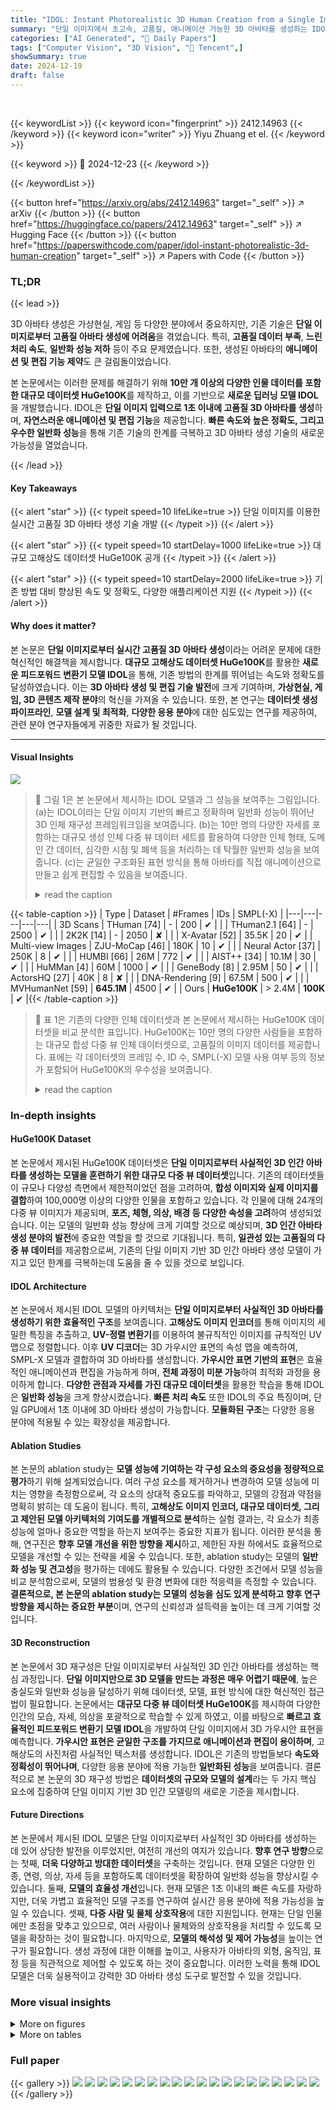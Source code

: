 ```yaml
---
title: "IDOL: Instant Photorealistic 3D Human Creation from a Single Image"
summary: "단일 이미지에서 초고속, 고품질, 애니메이션 가능한 3D 아바타를 생성하는 IDOL 모델 제시!"
categories: ["AI Generated", "🤗 Daily Papers"]
tags: ["Computer Vision", "3D Vision", "🏢 Tencent",]
showSummary: true
date: 2024-12-19
draft: false
---
```


<br>

{{< keywordList >}}
{{< keyword icon="fingerprint" >}} 2412.14963 {{< /keyword >}}
{{< keyword icon="writer" >}} Yiyu Zhuang et el. {{< /keyword >}}
 
{{< keyword >}} 🤗 2024-12-23 {{< /keyword >}}
 
{{< /keywordList >}}

{{< button href="https://arxiv.org/abs/2412.14963" target="_self" >}}
↗ arXiv
{{< /button >}}
{{< button href="https://huggingface.co/papers/2412.14963" target="_self" >}}
↗ Hugging Face
{{< /button >}}
{{< button href="https://paperswithcode.com/paper/idol-instant-photorealistic-3d-human-creation" target="_self" >}}
↗ Papers with Code
{{< /button >}}




### TL;DR


{{< lead >}}

3D 아바타 생성은 가상현실, 게임 등 다양한 분야에서 중요하지만, 기존 기술은 **단일 이미지로부터 고품질 아바타 생성에 어려움**을 겪었습니다. 특히, **고품질 데이터 부족**, **느린 처리 속도**, **일반화 성능 저하** 등이 주요 문제였습니다.  또한, 생성된 아바타의 **애니메이션 및 편집 기능 제약**도 큰 걸림돌이었습니다.

본 논문에서는 이러한 문제를 해결하기 위해 **10만 개 이상의 다양한 인물 데이터를 포함한 대규모 데이터셋 HuGe100K**를 제작하고, 이를 기반으로 **새로운 딥러닝 모델 IDOL**을 개발했습니다. IDOL은 **단일 이미지 입력으로 1초 이내에 고품질 3D 아바타를 생성**하며, **자연스러운 애니메이션 및 편집 기능**을 제공합니다. **빠른 속도와 높은 정확도, 그리고 우수한 일반화 성능**을 통해 기존 기술의 한계를 극복하고 3D 아바타 생성 기술의 새로운 가능성을 열었습니다.

{{< /lead >}}


#### Key Takeaways

{{< alert "star" >}}
{{< typeit speed=10 lifeLike=true >}} 단일 이미지를 이용한 실시간 고품질 3D 아바타 생성 기술 개발 {{< /typeit >}}
{{< /alert >}}

{{< alert "star" >}}
{{< typeit speed=10 startDelay=1000 lifeLike=true >}} 대규모 고해상도 데이터셋 HuGe100K 공개 {{< /typeit >}}
{{< /alert >}}

{{< alert "star" >}}
{{< typeit speed=10 startDelay=2000 lifeLike=true >}} 기존 방법 대비 향상된 속도 및 정확도, 다양한 애플리케이션 지원 {{< /typeit >}}
{{< /alert >}}

#### Why does it matter?
본 논문은 **단일 이미지로부터 실시간 고품질 3D 아바타 생성**이라는 어려운 문제에 대한 혁신적인 해결책을 제시합니다. **대규모 고해상도 데이터셋 HuGe100K**를 활용한 **새로운 피드포워드 변환기 모델 IDOL**을 통해, 기존 방법의 한계를 뛰어넘는 속도와 정확도를 달성하였습니다. 이는 **3D 아바타 생성 및 편집 기술 발전**에 크게 기여하며, **가상현실, 게임, 3D 콘텐츠 제작 분야**의 혁신을 가져올 수 있습니다. 또한, 본 연구는 **데이터셋 생성 파이프라인**, **모델 설계 및 최적화**, **다양한 응용 분야**에 대한 심도있는 연구를 제공하여, 관련 분야 연구자들에게 귀중한 자료가 될 것입니다.

------
#### Visual Insights



![](https://arxiv.org/html/2412.14963/x2.png)

> 🔼 그림 1은 본 논문에서 제시하는 IDOL 모델과 그 성능을 보여주는 그림입니다. (a)는 IDOL이라는 단일 이미지 기반의 빠르고 정확하며 일반화 성능이 뛰어난 3D 인체 재구성 프레임워크임을 보여줍니다. (b)는 10만 명의 다양한 자세를 포함하는 대규모 생성 인체 다중 뷰 데이터 세트를 활용하여 다양한 인체 형태, 도메인 간 데이터, 심각한 시점 및 폐색 등을 처리하는 데 탁월한 일반화 성능을 보여줍니다. (c)는 균일한 구조화된 표현 방식을 통해 아바타를 직접 애니메이션으로 만들고 쉽게 편집할 수 있음을 보여줍니다.
> <details>
> <summary>read the caption</summary>
> Figure 1:  This work introduces (a) IDOL, a feed-forward, single-image human reconstruction framework that is fast, high-fidelity, and generalizable; (b) Utilizing the proposed Large Generated Human Multi-View Dataset consisting of 100⁢K100𝐾100K100 italic_K multi-view subjects, our method exhibits exceptional generalizability in handling diverse human shapes, cross-domain data, severe viewpoints, and occlusions; (c) With a uniform structured representation, the avatars can be directly animatable and easily editable.
> </details>





{{< table-caption >}}
| Type | Dataset | #Frames | IDs | SMPL(-X) |
|---|---|---|---|---|
| 3D Scans | THuman [74] | - | 200 | ✔ |
|  | THuman2.1 [64] | - | 2500 | ✔ |
|  | 2K2K [14] | - | 2050 | ✘ |
|  | X-Avatar [52] | 35.5K | 20 | ✔ |
| Multi-view Images | ZJU-MoCap [46] | 180K | 10 | ✔ |
|  | Neural Actor [37] | 250K | 8 | ✔ |
|  | HUMBI [66] | 26M | 772 | ✔ |
|  | AIST++ [34] | 10.1M | 30 | ✔ |
|  | HuMMan [4] | 60M | 1000 | ✔ |
|  | GeneBody [8] | 2.95M | 50 | ✔ |
|  | ActorsHQ [27] | 40K | 8 | ✘ |
|  | DNA-Rendering [9] | 67.5M | 500 | ✔ |
|  | MVHumanNet [59] | **645.1M** | 4500 | ✔ |
| Ours | **HuGe100K** | > 2.4M | **100K** | ✔ |{{< /table-caption >}}

> 🔼 표 1은 기존의 다양한 인체 데이터셋과 본 논문에서 제시하는 HuGe100K 데이터셋을 비교 분석한 표입니다. HuGe100K는 10만 명의 다양한 사람들을 포함하는 대규모 합성 다중 뷰 인체 데이터셋으로, 고품질의 이미지 데이터를 제공합니다. 표에는 각 데이터셋의 프레임 수, ID 수, SMPL(-X) 모델 사용 여부 등의 정보가 포함되어 HuGe100K의 우수성을 보여줍니다.
> <details>
> <summary>read the caption</summary>
> Table 1: Comparisons of related datasets. HuGe100K is a large-scale generated multi-view human dataset with 100⁢K100𝐾100K100 italic_K diverse high-fidelity humans.
> </details>





### In-depth insights


#### HuGe100K Dataset
본 논문에서 제시된 HuGe100K 데이터셋은 **단일 이미지로부터 사실적인 3D 인간 아바타를 생성하는 모델을 훈련하기 위한 대규모 다중 뷰 데이터셋**입니다. 기존의 데이터셋들이 규모나 다양성 측면에서 제한적이었던 점을 고려하여, **합성 이미지와 실제 이미지를 결합**하여 100,000명 이상의 다양한 인물을 포함하고 있습니다. 각 인물에 대해 24개의 다중 뷰 이미지가 제공되며, **포즈, 체형, 의상, 배경 등 다양한 속성을 고려**하여 생성되었습니다. 이는 모델의 일반화 성능 향상에 크게 기여할 것으로 예상되며, **3D 인간 아바타 생성 분야의 발전**에 중요한 역할을 할 것으로 기대됩니다.  특히, **일관성 있는 고품질의 다중 뷰 데이터**를 제공함으로써, 기존의 단일 이미지 기반 3D 인간 아바타 생성 모델이 가지고 있던 한계를 극복하는데 도움을 줄 수 있을 것으로 보입니다.

#### IDOL Architecture
본 논문에서 제시된 IDOL 모델의 아키텍처는 **단일 이미지로부터 사실적인 3D 아바타를 생성하기 위한 효율적인 구조**를 보여줍니다.  **고해상도 이미지 인코더**를 통해 이미지의 세밀한 특징을 추출하고, **UV-정렬 변환기**를 이용하여 불규칙적인 이미지를 규칙적인 UV 맵으로 정렬합니다. 이후 **UV 디코더**는 3D 가우시안 표면의 속성 맵을 예측하여, SMPL-X 모델과 결합하여 3D 아바타를 생성합니다.  **가우시안 표면 기반의 표현**은 효율적인 애니메이션과 편집을 가능하게 하며, **전체 과정이 미분 가능**하여 최적화 과정을 용이하게 합니다.  **다양한 관점과 자세를 가진 대규모 데이터셋**을 활용한 학습을 통해 IDOL은 **일반화 성능**을 크게 향상시켰습니다.  **빠른 처리 속도** 또한 IDOL의 주요 특징이며, 단일 GPU에서 1초 이내에 3D 아바타 생성이 가능합니다.  **모듈화된 구조**는 다양한 응용 분야에 적용될 수 있는 확장성을 제공합니다.

#### Ablation Studies
본 논문의 ablation study는 **모델 성능에 기여하는 각 구성 요소의 중요성을 정량적으로 평가**하기 위해 설계되었습니다.  여러 구성 요소를 제거하거나 변경하여 모델 성능에 미치는 영향을 측정함으로써, 각 요소의 상대적 중요도를 파악하고, 모델의 강점과 약점을 명확히 밝히는 데 도움이 됩니다.  특히, **고해상도 이미지 인코더, 대규모 데이터셋, 그리고 제안된 모델 아키텍처의 기여도를 개별적으로 분석**하는 실험 결과는, 각 요소가 최종 성능에 얼마나 중요한 역할을 하는지 보여주는 중요한 지표가 됩니다.  이러한 분석을 통해, 연구진은 **향후 모델 개선을 위한 방향을 제시**하고, 제한된 자원 하에서도 효율적으로 모델을 개선할 수 있는 전략을 세울 수 있습니다.  또한, ablation study는 모델의 **일반화 성능 및 견고성**을 평가하는 데에도 활용될 수 있습니다. 다양한 조건에서 모델 성능을 비교 분석함으로써, 모델의 범용성 및 환경 변화에 대한 적응력을 측정할 수 있습니다.  **결론적으로, 본 논문의 ablation study는 모델의 성능을 심도 있게 분석하고 향후 연구 방향을 제시하는 중요한 부분**이며, 연구의 신뢰성과 설득력을 높이는 데 크게 기여할 것입니다.

#### 3D Reconstruction
본 논문에서 3D 재구성은 단일 이미지로부터 사실적인 3D 인간 아바타를 생성하는 핵심 과정입니다. **단일 이미지만으로 3D 모델을 만드는 과정은 매우 어렵기 때문에**, 높은 충실도와 일반화 성능을 달성하기 위해 데이터셋, 모델, 표현 방식에 대한 혁신적인 접근법이 필요합니다.  논문에서는 **대규모 다중 뷰 데이터셋 HuGe100K**를 제시하여 다양한 인간의 모습, 자세, 의상을 포괄적으로 학습할 수 있게 하였고, 이를 바탕으로 **빠르고 효율적인 피드포워드 변환기 모델 IDOL**을 개발하여 단일 이미지에서 3D 가우시안 표현을 예측합니다. **가우시안 표현은 균일한 구조를 가지므로 애니메이션과 편집이 용이하며**, 고해상도의 사진처럼 사실적인 텍스처를 생성합니다.  IDOL은 기존의 방법들보다 **속도와 정확성이 뛰어나며**, 다양한 응용 분야에 적용 가능한 **일반화된 성능**을 보여줍니다.  결론적으로 본 논문의 3D 재구성 방법은 **데이터셋의 규모와 모델의 설계**라는 두 가지 핵심 요소에 집중하여 단일 이미지 기반 3D 인간 모델링의 새로운 기준을 제시합니다.

#### Future Directions
본 논문에서 제시된 IDOL 모델은 단일 이미지로부터 사실적인 3D 아바타를 생성하는 데 있어 상당한 발전을 이루었지만, 여전히 개선의 여지가 있습니다. **향후 연구 방향**으로는 첫째, **더욱 다양하고 방대한 데이터셋**을 구축하는 것입니다. 현재 모델은 다양한 인종, 연령, 의상, 자세 등을 포함하도록 데이터셋을 확장하여 일반화 성능을 향상시킬 수 있습니다.  둘째, **모델의 효율성 개선**입니다. 현재 모델은 1초 이내의 빠른 속도를 자랑하지만, 더욱 가볍고 효율적인 모델 구조를 연구하여 실시간 응용 분야에 적용 가능성을 높일 수 있습니다.  셋째, **다중 사람 및 물체 상호작용**에 대한 지원입니다. 현재는 단일 인물에만 초점을 맞추고 있으므로, 여러 사람이나 물체와의 상호작용을 처리할 수 있도록 모델을 확장하는 것이 필요합니다. 마지막으로, **모델의 해석성 및 제어 가능성**을 높이는 연구가 필요합니다. 생성 과정에 대한 이해를 높이고, 사용자가 아바타의 외형, 움직임, 표정 등을 직관적으로 제어할 수 있도록 하는 것이 중요합니다. 이러한 노력을 통해 IDOL 모델은 더욱 실용적이고 강력한 3D 아바타 생성 도구로 발전할 수 있을 것입니다.


### More visual insights

<details>
<summary>More on figures
</summary>


![](https://arxiv.org/html/2412.14963/x3.png)

> 🔼 본 그림은 HuGe100K 데이터셋 생성 과정을 보여줍니다.  GPT-4 템플릿을 사용하여 다양한 속성 조합을 만들고, 이를 바탕으로 텍스트 프롬프트를 생성합니다.  FLUX를 통해 합성 이미지를 생성하고, DeepFashion의 실제 이미지와 결합합니다.  SMPL-X 피팅을 통해 360도 회전과 다양한 애니메이션 동작을 포함한 다중 뷰 포즈 시퀀스를 생성하고, MVChamp 모델을 이용하여 이 시퀀스를 다중 뷰 이미지로 변환하여 데이터셋의 3D 일관성을 확보합니다.  즉, 다양한 인물의 다양한 자세와 의상을 갖는 고해상도 이미지 데이터를 대량으로 생성하는 과정을 시각적으로 보여줍니다.
> <details>
> <summary>read the caption</summary>
> Figure 2: Pipeline for constructing our HuGe100K. Diverse attribute combinations from GPT-4 templates create text prompts, generating synthetic images via FLUX, combined with real images from DeepFashion. SMPL-X fitting produces multi-view pose sequences with 360-degree rotations and diverse animatable motions. MVChamp then converts these sequences into multi-view images, ensuring 3D consistency in the dataset.
> </details>



![](https://arxiv.org/html/2412.14963/x4.png)

> 🔼 그림 3은 제안된 HuGe100K 데이터셋에서 한 쌍의 예시를 보여줍니다. 각 참조 이미지에 대해 추정된 형태와 특정 자세를 사용하여 여러 각도의 이미지 세트를 생성합니다. 그림은 자세가 잘 정렬되어 있음을 보여줍니다.  즉, 하나의 사람의 이미지를 기반으로 여러 각도에서 촬영된 것처럼 보이는 일관된 이미지 세트를 생성했음을 의미합니다. 이는 3D 인체 모델 재구성의 정확성과 신뢰성을 높이는 데 중요한 요소입니다.
> <details>
> <summary>read the caption</summary>
> Figure 3: A paired example from the proposed HuGe100K Dataset. For each reference image, we generate a set of multi-view images using an estimated shape and a specific pose. The figure shows the pose is well-aligned.
> </details>



![](https://arxiv.org/html/2412.14963/x5.png)

> 🔼 그림 4는 IDOL의 구조를 보여줍니다. IDOL은 단일 이미지에서 애니메이션 가능한 3D 인체를 재구성하기 위한 완전 미분 가능한 트랜스포머 기반 프레임워크입니다.  고해상도(1024x1024) 인코더 [29]를 통합하여 이미지 토큰과 학습 가능한 UV 토큰을 UV 정렬 트랜스포머를 통해 융합합니다. UV 디코더는 중간 표현으로 가우시안 속성 맵을 예측하여 SMPL-X 모델에 의해 정의된 구조화된 2D UV 공간에서 인체의 기하학적 형태와 외관을 포착합니다. 이러한 맵은 SMPL-X 모델과 함께 결합되어 정규화된 공간에서 3D 인체 아바타를 나타내며, 선형 블렌드 스키닝(LBS)을 사용하여 애니메이션할 수 있습니다. 다양한 자세와 신원을 가진 다중 뷰 이미지를 사용하여 모델을 최적화하고 자세, 외관 및 형태를 분리하는 것을 학습합니다.
> <details>
> <summary>read the caption</summary>
> Figure 4: The architecture of IDOL, a full-differentiable transformer-based framework for reconstructing animatable 3D human from a single image. The model integrates a high-resolution (1024×1024102410241024\times 10241024 × 1024) encoder [29] and fuses image tokens with learnable UV tokens through the UV-Alignment Transformer. A UV Decoder predicts Gaussian attribute maps as intermediate representations, capturing the human’s geometry and appearance in a structured 2D UV space defined by the SMPL-X model. These maps, in conjunction with the SMPL-X model, represent a 3D human avatar in a canonical space, which can be animated using linear blend skinning (LBS). The model is optimized using multi-view images with diverse poses and identities, learning to disentangle pose, appearance, and shape.
> </details>



![](https://arxiv.org/html/2412.14963/x6.png)

> 🔼 그림 5는 MVChamp에 대한 ablation study 결과와 다른 방법들과의 비교 실험 결과를 보여줍니다. 왼쪽에는 MVChamp의 각 구성 요소(손 고화질화, 얼굴 바꿔치기, THuman2.1 파인튜닝, 시간적 잡음 제거 전략)를 제거했을 때의 결과를 보여주는 ablation study가 제시되어 있습니다. 각 ablation study는 해당 구성 요소를 제거했을 때 이미지 생성 품질에 어떤 영향을 미치는지 보여줍니다. 오른쪽에는 제안된 방법인 MVChamp를 Champ, MimicMotion, SV3D와 비교한 결과가 제시되어 있습니다. 비교 실험은 다양한 측면(관절의 정확도, 텍스처 품질, 일관성 등)에서 MVChamp의 성능을 보여줍니다.
> <details>
> <summary>read the caption</summary>
> Figure 5: Qualitative results of our MVChamp ablation study (left) and comparison experiment (right).
> </details>



![](https://arxiv.org/html/2412.14963/x7.png)

> 🔼 그림 6은 IDOL 모델의 성능을 보여주는 두 가지 비교 실험 결과를 보여줍니다. (a) 상단은 단일 이미지에서 새로운 뷰를 합성하는 능력을 보여줍니다.  기존 방법들과 비교하여 IDOL 모델이 더욱 사실적이고 정확한 결과를 생성하는 것을 확인할 수 있습니다. (b) 하단은 IDOL 모델을 사용하여 애니메이션 결과를 보여줍니다.  다양한 자세와 동작을 자연스럽게 표현하는 IDOL 모델의 능력을 시각적으로 확인할 수 있습니다.  전체적으로 그림 6은 IDOL 모델의 우수한 3D 인간 재구성 및 애니메이션 능력을 잘 보여주는 그림입니다.
> <details>
> <summary>read the caption</summary>
> Figure 6: Comparisons on (a) the upper: novel-view synthesis given a single image, and (b) the lower: our animated results.
> </details>



![](https://arxiv.org/html/2412.14963/x8.png)

> 🔼 그림 7은 IDOL 모델의 ablation study 결과를 보여줍니다.  (a)는 기준 이미지, (b)는 Sapiens 인코더 없이, (c)는 HuGe100K 데이터셋 없이, (d)는 IDOL의 전체 모델을 사용한 결과입니다.  각각의 이미지를 비교하여, Sapiens 인코더와 HuGe100K 데이터셋이 IDOL 모델의 성능에 미치는 영향을 시각적으로 보여줍니다.  Sapiens 인코더와 HuGe100K 데이터셋이 없을 경우, 결과 이미지의 디테일이 부족하고 왜곡이 심해지는 것을 확인할 수 있습니다.
> <details>
> <summary>read the caption</summary>
> Figure 7: Qualitative Results of Ablation Study of IDOL.
> </details>



![](https://arxiv.org/html/2412.14963/x9.png)

> 🔼 그림 8은 IDOL 모델의 편집 가능성을 보여줍니다. (a)에서는 질감 편집을 통해 의류 패턴을 변경하는 것을 보여주고, (b)에서는 신체 형태 편집을 통해 아바타의 신체 크기를 조정하는 것을 보여줍니다. 이는 사용자가 아바타의 외모와 신체 특징을 자유롭게 제어할 수 있음을 시사합니다.
> <details>
> <summary>read the caption</summary>
> Figure 8: Controllable Avatar Editing: (a) texture editing; (b) body shape editing.
> </details>



![](https://arxiv.org/html/2412.14963/extracted/6078595/fig/supp_dataset/fig_representation.png)

> 🔼 그림 9는 제시된 이미지와 비디오를 사용하여 사람을 재현하는 과정을 보여줍니다. 먼저, 참조 이미지를 사용하여 IDOL 모델이 대상 인물의 3D 아바타를 생성합니다. 그런 다음, 참조 비디오의 포즈와 배경을 사용하여 생성된 아바타를 애니메이션화합니다. 마지막으로, 배경을 복구하고, 아바타를 비디오에 매끄럽게 결합합니다. 이는 IDOL 모델이 비디오 내 인물을 효율적으로 교체하고 품질을 유지하는 데 탁월하다는 것을 보여줍니다.
> <details>
> <summary>read the caption</summary>
> Figure 9: The visualization of the reenactment.
> </details>



![](https://arxiv.org/html/2412.14963/extracted/6078595/fig/supp_dataset/flux_collections.jpg)

> 🔼 그림 10은 3D 인체 재구성에 대한 다양한 접근 방식을 시각적으로 보여줍니다. PIFU는 매개변수 사전 없이 3D 인체를 직접 예측하는 반면, GTA/SIFU는 SMPL 정렬을 위해 계산적으로 비용이 많이 드는 반복 최적화에 의존합니다. IDOL 방식은 SMPL-X를 사전으로 활용하여 오류 누적의 문제를 피하면서 더욱 강력하고 정확한 재구성을 가능하게 합니다. 또한, IDOL 방식은 애니메이션 및 편집 기능을 직접 지원하여 디지털 콘텐츠 제작에 추가적인 응용 프로그램을 활성화합니다.
> <details>
> <summary>read the caption</summary>
> Figure 10: Visualization of different approaches for 3D human reconstruction. Unlike PIFu, which directly predicts the 3D human without a parametric prior, and GTA/SIFU, which relies on computationally expensive loop optimization for SMPL alignment, our IDOL method leverages SMPL-X as a prior. This enables more robust and accurate reconstruction while avoiding the pitfalls of error accumulation. Furthermore, our method supports direct animation and editing, enabling additional applications in digital content creation.
> </details>



![](https://arxiv.org/html/2412.14963/extracted/6078595/fig/supp_dataset/fig_visual_comparison.png)

> 🔼 그림 11은 논문의 부록 A.3절에 있는 그림으로,  Flux [18]라는 이미지 생성 모델을 사용하여 생성된 다양한 이미지들을 보여줍니다.  이 이미지들은 다양한 연령, 체형, 의상, 배경 등을 가진 사람들의 전신 사진으로, IDOL 모델의 훈련 데이터셋인 HuGe100K를 구성하는 데 사용된 이미지들의 다양성을 보여주는 예시입니다. 각 이미지는 서로 다른 특징들을 가지고 있어, IDOL 모델이 다양한 사람들의 모습을 정확하게 재구성할 수 있도록 돕는 데 기여했습니다.
> <details>
> <summary>read the caption</summary>
> Figure 11: Visualization of diverse images generated by Flux [18].
> </details>



![](https://arxiv.org/html/2412.14963/extracted/6078595/fig/supp_dataset/fig_visual_comp_sgd.jpg)

> 🔼 그림 12는 HuGe100K 데이터셋에서 Flux를 사용하여 생성한 이미지들의 예시를 보여줍니다. 이 이미지들은 다양한 자세와 의상을 입은 사람들을 보여주며, 각 이미지는 다양한 각도에서 촬영된 여러 장의 사진으로 구성되어 있습니다. 이는 IDOL 모델이 다양한 사람들의 모습을 정확하게 재구성할 수 있도록 돕는 핵심적인 데이터셋입니다.  다양한 각도의 사진은 3D 모델의 정확도를 높이는 데 기여합니다.
> <details>
> <summary>read the caption</summary>
> Figure 12: Visualization of examples from HuGe100K, where the images are generated by Flux and used to generate multi-view images.
> </details>



</details>




<details>
<summary>More on tables
</summary>


{{< table-caption >}}
| Method | MSE ↓ | PSNR ↑ | LPIPS ↓ |
|---|---|---|---|
| SIFU [73] | 0.042 | 14.204 | 1.612 |
| GTA [72] | 0.041 | 14.282 | 1.629 |
| Ours-w/o _HuGe100K_ | 0.017 | 19.225 | 1.326 |
| Ours-full | **0.008** | **21.673** | **1.138** |{{< /table-caption >}}
> 🔼 표 2는 제안된 IDOL 모델의 성능을 평가하기 위해 수행된 비교 실험 및 ablation 실험의 결과를 보여줍니다.  MSE(Mean Squared Error), PSNR(Peak Signal-to-Noise Ratio), LPIPS(Learned Perceptual Image Patch Similarity) 세 가지 지표를 사용하여, IDOL 모델의 성능을 기존의 다른 방법들 (SIFU, GTA, HuGe100K를 사용하지 않은 IDOL,  전체 HuGe100K를 사용한 IDOL) 과 비교 분석했습니다. 이를 통해  제안된 방법의 우수성과 데이터셋의 중요성을 확인할 수 있습니다.
> <details>
> <summary>read the caption</summary>
> Table 2: Evaluation of Comparison and Ablation Experiments.
> </details>

{{< table-caption >}}
| Method | Face | Clothing | Back | Overall |
|---|---|---|---|---|
| GTA | 0% | 2.27% | 0% | 0% |
| SIFU | 2.27% | 4.55% | 4.55% | 4.55% |
| HumanLRM | 45.45% | 43.18% | 36.36% | 45.45% |
| Ours | 52.28% | 50.0% | 59.09% | 50% |{{< /table-caption >}}
> 🔼 본 표는 HumanLRM 논문에서 제시된, HumanLRM의 강점을 부각하는 사례들을 대상으로 IDOL 모델의 성능을 평가한 사용자 연구 결과를 보여줍니다. HumanLRM에 유리하도록 사례를 선정했음에도 불구하고, IDOL 모델은 얼굴, 의복, 후면 시야의 일관성 및 전반적인 화질 측면에서 HumanLRM보다 약간 나은 성능을 보였습니다. 이는 IDOL 모델의 견고성과 다양한 조건에서의 효과성을 나타냅니다.
> <details>
> <summary>read the caption</summary>
> Table 3: The user study. We evaluated IDOL on selected cases reported by HumanLRM[57], designed to highlight their strengths. Despite the selection for HumanLRM, our method achieves slightly superior performance, demonstrating greater robustness and effectiveness under comparable conditions.
> </details>

</details>




### Full paper

{{< gallery >}}
<img src="paper_images/1.png" class="grid-w50 md:grid-w33 xl:grid-w25" />
<img src="paper_images/2.png" class="grid-w50 md:grid-w33 xl:grid-w25" />
<img src="paper_images/3.png" class="grid-w50 md:grid-w33 xl:grid-w25" />
<img src="paper_images/4.png" class="grid-w50 md:grid-w33 xl:grid-w25" />
<img src="paper_images/5.png" class="grid-w50 md:grid-w33 xl:grid-w25" />
<img src="paper_images/6.png" class="grid-w50 md:grid-w33 xl:grid-w25" />
<img src="paper_images/7.png" class="grid-w50 md:grid-w33 xl:grid-w25" />
<img src="paper_images/8.png" class="grid-w50 md:grid-w33 xl:grid-w25" />
<img src="paper_images/9.png" class="grid-w50 md:grid-w33 xl:grid-w25" />
<img src="paper_images/10.png" class="grid-w50 md:grid-w33 xl:grid-w25" />
<img src="paper_images/11.png" class="grid-w50 md:grid-w33 xl:grid-w25" />
<img src="paper_images/12.png" class="grid-w50 md:grid-w33 xl:grid-w25" />
<img src="paper_images/13.png" class="grid-w50 md:grid-w33 xl:grid-w25" />
<img src="paper_images/14.png" class="grid-w50 md:grid-w33 xl:grid-w25" />
<img src="paper_images/15.png" class="grid-w50 md:grid-w33 xl:grid-w25" />
<img src="paper_images/16.png" class="grid-w50 md:grid-w33 xl:grid-w25" />
<img src="paper_images/17.png" class="grid-w50 md:grid-w33 xl:grid-w25" />
<img src="paper_images/18.png" class="grid-w50 md:grid-w33 xl:grid-w25" />
<img src="paper_images/19.png" class="grid-w50 md:grid-w33 xl:grid-w25" />
<img src="paper_images/20.png" class="grid-w50 md:grid-w33 xl:grid-w25" />
{{< /gallery >}}